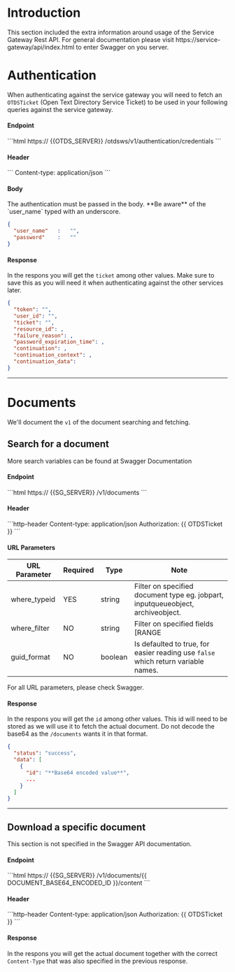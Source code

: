 # Introduction

This section included the extra information around usage of the Service Gateway Rest API. For general documentation please visit https://service-gateway/api/index.html to enter Swagger on you server.

# Authentication

When authenticating against the service gateway you will need to fetch an `OTDSTicket` (Open Text Directory Service Ticket) to be used in your following queries against the service gateway.

<h4>Endpoint</h4>
```html
https:// {{OTDS_SERVER}} /otdsws/v1/authentication/credentials
```

<h4>Header</h4>
```
Content-type: application/json
```

<h4>Body</h4>
The authentication must be passed in the body. **Be aware** of the `user_name` typed with an underscore.

```json
{
  "user_name"	:	"",
  "password"	:	""
}
```

<h4>Response</h4>

In the respons you will get the `ticket` among other values. Make sure to save this as you will need it when authenticating against the other services later.

```json
{
  "token": "",
  "user_id": "",
  "ticket": "",
  "resource_id": ,
  "failure_reason": ,
  "password_expiration_time": ,
  "continuation": ,
  "continuation_context": ,
  "continuation_data":
}
```

---

# Documents
We'll document the `v1` of the document searching and fetching.

<h2>Search for a document</h2>
More search variables can be found at Swagger Documentation

<h4>Endpoint</h4>
```html
https:// {{SG_SERVER}} /v1/documents
```

<h4>Header</h4>
```http-header
Content-type: application/json
Authorization: {{ OTDSTicket }}
```

<h4>URL Parameters</h4>

| URL Parameter | Required | Type    | Note                                                                              |
|---------------|----------|---------|-----------------------------------------------------------------------------------|
| where_typeid  | YES      | string  | Filter on specified document type eg. jobpart, inputqueueobject, archiveobject.   |
| where_filter  | NO       | string  | Filter on specified fields [RANGE|IN|EQ|GT|NEQ]<property|GUID>,<value>,[,].       |
| guid_format   | NO       | boolean | Is defaulted to true, for easier reading use `false` which return variable names. |

For all URL parameters, please check Swagger.


<h4>Response</h4>

In the respons you will get the `id` among other values. This id will need to be stored as we will use it to fetch the actual document. Do not decode the base64 as the `/documents` wants it in that format.

```json
{
  "status": "success",
  "data": [
    {
      "id": "**Base64 encoded value**",
      ...
    }
  ]
}
```

---

<h2>Download a specific document</h2>
This section is not specified in the Swagger API documentation.

<h4>Endpoint</h4>
```html
https:// {{SG_SERVER}} /v1/documents/{{ DOCUMENT_BASE64_ENCODED_ID }}/content
```

<h4>Header</h4>
```http-header
Content-type: application/json
Authorization: {{ OTDSTicket }}
```


<h4>Response</h4>

In the respons you will get the actual document together with the correct `Content-Type` that was also specified in the previous response.